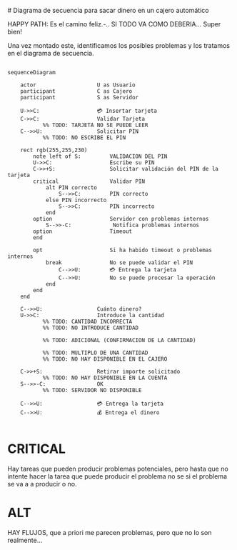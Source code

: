 
# Diagrama de secuencia para sacar dinero en un cajero automático

HAPPY PATH: Es el camino feliz.-.. SI TODO VA COMO DEBERIA... Super bien!

Una vez montado este, identificamos los posibles problemas y los tratamos en el diagrama de secuencia.

```mermaid

sequenceDiagram

    actor                   U as Usuario
    participant             C as Cajero
    participant             S as Servidor

    U->>C:                  💳 Insertar tarjeta
    C->>C:                  Validar Tarjeta
           %% TODO: TARJETA NO SE PUEDE LEER
    C-->>U:                 Solicitar PIN
           %% TODO: NO ESCRIBE EL PIN

    rect rgb(255,255,230)
        note left of S:         VALIDACION DEL PIN
        U->>C:                  Escribe su PIN
        C->>+S:                 Solicitar validación del PIN de la tarjeta
        critical                Validar PIN
            alt PIN correcto
                S-->>C:         PIN correcto
            else PIN incorrecto
                S-->>C:         PIN incorrecto
            end
        option                  Servidor con problemas internos
            S-->>-C:             Notifica problemas internos
        option                  Timeout
        end

        opt                     Si ha habido timeout o problemas internos
            break               No se puede validar el PIN
                C-->>U:         💳 Entrega la tarjeta
                C-->>U:         No se puede procesar la operación
            end
        end
    end 

    C-->>U:                 Cuánto dinero?
    U->>C:                  Introduce la cantidad
           %% TODO: CANTIDAD INCORRECTA
           %% TODO: NO INTRODUCE CANTIDAD

           %% TODO: ADICIONAL (CONFIRMACION DE LA CANTIDAD)

           %% TODO: MULTIPLO DE UNA CANTIDAD
           %% TODO: NO HAY DISPONIBLE EN EL CAJERO

    C->>+S:                 Retirar importe solicitado
           %% TODO: NO HAY DISPONIBLE EN LA CUENTA
    S-->>-C:                OK
           %% TODO: SERVIDOR NO DISPONIBLE

    C-->>U:                 💳 Entrega la tarjeta
    C-->>U:                 💰 Entrega el dinero


```


# CRITICAL 

Hay tareas que pueden producir problemas potenciales, pero hasta que no intente hacer la tarea que puede producir el problema no se si el problema se va a a producir o no.

# ALT

HAY FLUJOS, que a priori me parecen problemas,
pero que no lo son realmente...


